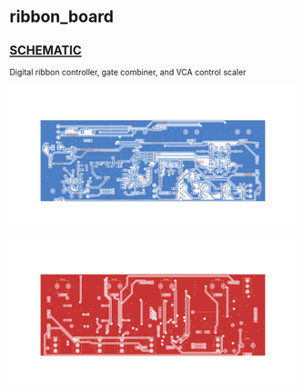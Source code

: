 # ribbon_board

## [SCHEMATIC](https://github.com/JordanAceto/josh_Ox_ribbon_synth/blob/master/circuit_boards/ribbon_board/docs/ribbon_board_schematic.pdf)

Digital ribbon controller, gate combiner, and VCA control scaler

![PCB front](docs/2D/ribbon_board_back.svg)

![PCB back](docs/2D/ribbon_board_front.svg)
